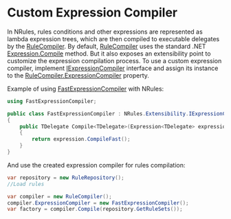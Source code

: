 # Custom Expression Compiler

In NRules, rules conditions and other expressions are represented as lambda expression trees, which are then compiled to executable delegates by the [RuleCompiler](xref:NRules.RuleCompiler). By default, [RuleCompiler](xref:NRules.RuleCompiler) uses the standard .NET [Expression.Compile](xref:System.Linq.Expressions.Expression`1.Compile) method. But it also exposes an extensibility point to customize the expression compilation process. To use a custom expression compiler, implement [IExpressionCompiler](xref:NRules.Extensibility.IExpressionCompiler) interface and assign its instance to the [RuleCompiler.ExpressionCompiler](xref:NRules.RuleCompiler.ExpressionCompiler) property.

Example of using [FastExpressionCompiler](https://github.com/dadhi/FastExpressionCompiler) with NRules:
```c#
using FastExpressionCompiler;

public class FastExpressionCompiler : NRules.Extensibility.IExpressionCompiler
{
    public TDelegate Compile<TDelegate>(Expression<TDelegate> expression) where TDelegate : Delegate
    {
        return expression.CompileFast();
    }
}
```

And use the created expression compiler for rules compilation:
```c#
var repository = new RuleRepository();
//Load rules

var compiler = new RuleCompiler();
compiler.ExpressionCompiler = new FastExpressionCompiler();
var factory = compiler.Compile(repository.GetRuleSets());
```